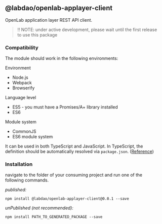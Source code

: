 ## @labdao/openlab-applayer-client

OpenLab application layer REST API client.

> !! NOTE: under active development, please wait until the first release to use this package

### Compatibility

The module should work in the following environments:

Environment
* Node.js
* Webpack
* Browserify

Language level
* ES5 - you must have a Promises/A+ library installed
* ES6

Module system
* CommonJS
* ES6 module system

It can be used in both TypeScript and JavaScript. In TypeScript, the definition should be automatically resolved via `package.json`. ([Reference](http://www.typescriptlang.org/docs/handbook/typings-for-npm-packages.html))

### Installation

navigate to the folder of your consuming project and run one of the following commands.

_published:_

```
npm install @labdao/openlab-applayer-client@0.0.1 --save
```

_unPublished (not recommended):_

```
npm install PATH_TO_GENERATED_PACKAGE --save
